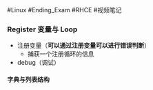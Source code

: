 #Linux #Ending_Exam #RHCE #视频笔记
### Register 变量与 Loop
* 注册变量（**可以通过注册变量可以进行错误判断**）
	* 捕获一个注册循环的信息
* debug（调试）

#### 字典与列表结构
